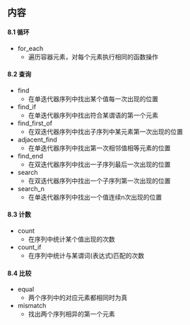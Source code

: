 ##  内容
####  8.1 循环
+ for_each
	+ 遍历容器元素，对每个元素执行相同的函数操作

####  8.2 查询
+ find
	+ 在单迭代器序列中找出某个值每一次出现的位置
+ find_if
	+ 在单迭代器序列中找出符合某谓语的第一个元素
+ find_first_of
	+ 在双迭代器序列中找出子序列中某元素第一次出现的位置
+ adjacent_find
	+ 在单迭代器序列中找出第一次相邻值相等元素的位置
+ find_end
	+ 在双迭代器序列中找出一子序列最后一次出现的位置
+ search
	+ 在双迭代器序列中找出一个子序列第一次出现的位置
+ search_n
	+ 在单迭代器序列中找出一个值连续n次出现的位置

####  8.3 计数
+ count
	+ 在序列中统计某个值出现的次数
+ count_if
	+ 在序列中统计与某谓词(表达式)匹配的次数

####  8.4 比较
+ equal
	+ 两个序列中的对应元素都相同时为真
+ mismatch
	+ 找出两个序列相异的第一个元素